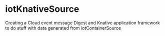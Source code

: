 # iotKnativeSource
Creating a Cloud event message Digest and Knative application framework to do stuff with data generated from iotContainerSource

